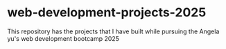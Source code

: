 # web-development-projects-2025
This repository has the projects that I have built while pursuing the Angela yu's web development bootcamp 2025 
